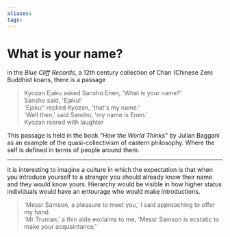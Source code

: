 ```yaml
---
aliases:
tags:
---
```


# What is your name?

in the *Blue Cliff Records*, a 12th century collection of Chan (Chinese Zen) Buddhist koans, there is a passage  

> Kyozan Ejaku asked Sansho Enen, 'What is your name?'  
> Sansho said, 'Ejaku!'  
> 'Ejaku!' replied Kyozan, 'that's my name.'  
> 'Well then,' said Sansho, 'my name is Enen.'  
> Kyozan roared with laughter  


This passage is held in the book *"How the World Thinks"* by Julian Baggani as an example of the quasi-collectivism of eastern philosophy. Where the self is defined in terms of people around them. 

***

It is interesting to imagine a culture in which the expectation is that when you introduce yourself to a stranger you should already know their name and they would know yours. Hierarchy would be visible in how higher status individuals would have an entourage who would make introductions.  

> 'Messr Samson, a pleasure to meet you,' I said approaching to offer my hand.  
> 'Mr Truman,' a thin aide exclaims to me, 'Messr Samson is ecstatic to make your acquaintance,'   